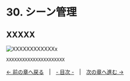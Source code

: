 ﻿# 30. シーン管理

## XXXXX
![XXXXXXXXXXXXx](resource/YYYYYYYYY/xxxxxxxxxxxxxxxxxx.png "XXXXXXXXXXXXXXXXXXXXXXXX")  
```cpp
XXXXXXXXXXXXXXXXXXXXXX
```

[← 前の章へ戻る](Screen-capture.md)　|　[- 目次 -](Index.md)　|　[次の章へ進む →](Release.md)